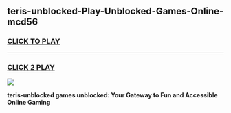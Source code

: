 
## teris-unblocked-Play-Unblocked-Games-Online-mcd56
<h3>
<a href="https://premium76.site?title=teris-unblocked&ref=25A">CLICK TO PLAY</a></h3>
<hr>

<h3>
<a href="https://premium76.site?title=teris-unblocked&ref=25A">CLICK 2 PLAY</a>
  
</h3>

<a href="https://premium76.site?title=teris-unblocked&ref=25A"><img src="https://clearcache.store/games.png"></a>


**teris-unblocked games unblocked: Your Gateway to Fun and Accessible Online Gaming**

